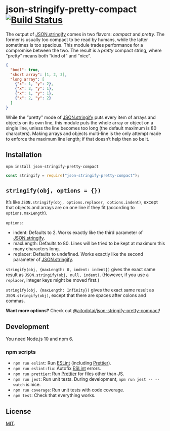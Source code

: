 # json-stringify-pretty-compact [![Build Status][travis-badge]][travis-link]

The output of [JSON.stringify] comes in two flavors: _compact_ and _pretty._ The
former is usually too compact to be read by humans, while the latter sometimes
is too spacious. This module trades performance for a compromise between the
two. The result is a _pretty_ compact string, where “pretty” means both “kind
of” and “nice”.

<!-- prettier-ignore -->
```json
{
  "bool": true,
  "short array": [1, 2, 3],
  "long array": [
    {"x": 1, "y": 2},
    {"x": 2, "y": 1},
    {"x": 1, "y": 1},
    {"x": 2, "y": 2}
  ]
}
```

While the “pretty” mode of [JSON.stringify] puts every item of arrays and
objects on its own line, this module puts the whole array or object on a single
line, unless the line becomes too long (the default maximum is 80 characters).
Making arrays and objects multi-line is the only attempt made to enforce the
maximum line length; if that doesn’t help then so be it.

## Installation

```
npm install json-stringify-pretty-compact
```

```js
const stringify = require("json-stringify-pretty-compact");
```

## `stringify(obj, options = {})`

It’s like `JSON.stringify(obj, options.replacer, options.indent)`, except that
objects and arrays are on one line if they fit (according to
`options.maxLength`).

`options`:

- indent: Defaults to 2. Works exactly like the third parameter of
  [JSON.stringify].
- maxLength: Defaults to 80. Lines will be tried to be kept at maximum this many
  characters long.
- replacer: Defaults to undefined. Works exactly like the second parameter of
  [JSON.stringify].

`stringify(obj, {maxLength: 0, indent: indent})` gives the exact same result as
`JSON.stringify(obj, null, indent)`. (However, if you use a `replacer`, integer
keys might be moved first.)

`stringify(obj, {maxLength: Infinity})` gives the exact same result as
`JSON.stringify(obj)`, except that there are spaces after colons and commas.

**Want more options?** Check out [@aitodotai/json-stringify-pretty-compact]!

## Development

You need Node.js 10 and npm 6.

### npm scripts

- `npm run eslint`: Run [ESLint] \(including [Prettier]).
- `npm run eslint:fix`: Autofix [ESLint] errors.
- `npm run prettier`: Run [Prettier] for files other than JS.
- `npm run jest`: Run unit tests. During development, `npm run jest -- --watch`
  is nice.
- `npm run coverage`: Run unit tests with code coverage.
- `npm test`: Check that everything works.

## License

[MIT](LICENSE).

<!-- prettier-ignore-start -->
[@aitodotai/json-stringify-pretty-compact]: https://www.npmjs.com/package/@aitodotai/json-stringify-pretty-compact
[eslint]: https://eslint.org/
[json.stringify]: https://developer.mozilla.org/en-US/docs/Web/JavaScript/Reference/Global_Objects/JSON/stringify
[prettier]: https://prettier.io/
[travis-badge]: https://travis-ci.org/lydell/json-stringify-pretty-compact.svg?branch=master
[travis-link]: https://travis-ci.org/lydell/json-stringify-pretty-compact
<!-- prettier-ignore-end -->
